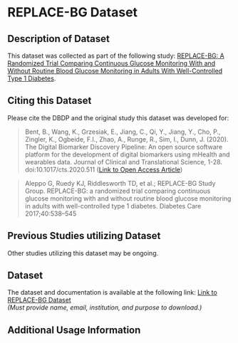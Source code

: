 # REPLACE-BG Dataset

## Description of Dataset
This dataset was collected as part of the following study: [REPLACE-BG: A Randomized Trial Comparing Continuous Glucose Monitoring With and Without Routine Blood Glucose Monitoring in Adults With Well-Controlled Type 1 Diabetes](https://care.diabetesjournals.org/content/40/4/538).

## Citing this Dataset
Please cite the DBDP and the original study this dataset was developed for:

> Bent, B., Wang, K., Grzesiak, E., Jiang, C., Qi, Y., Jiang, Y., Cho, P., Zingler, K., Ogbeide, F.I., Zhao, A., Runge, R., Sim, I., Dunn, J. (2020). The Digital Biomarker      Discovery Pipeline: An open source software platform for the development of digital biomarkers using mHealth and wearables data. Journal of Clinical and Translational Science, 1-28. doi:10.1017/cts.2020.511 ([Link to Open Access Article](https://www.cambridge.org/core/journals/journal-of-clinical-and-translational-science/article/digital-biomarker-discovery-pipeline-an-open-source-software-platform-for-the-development-of-digital-biomarkers-using-mhealth-and-wearables-data/A6696CEF138247077B470F4800090E63))

> Aleppo G, Ruedy KJ, Riddlesworth TD, et al.; REPLACE-BG Study Group. REPLACE-BG: a randomized trial comparing continuous glucose monitoring with and without routine blood glucose monitoring in adults with well-controlled type 1 diabetes. Diabetes Care 2017;40:538–545


## Previous Studies utilizing Dataset

Other studies utilizing this dataset may be ongoing.


## Dataset 

The dataset and documentation is available at the following link: [Link to REPLACE-BG Dataset](https://public.jaeb.org/t1dx/stdy/329)  
*(Must provide name, email, institution, and purpose to download.)*

## Additional Usage Information
